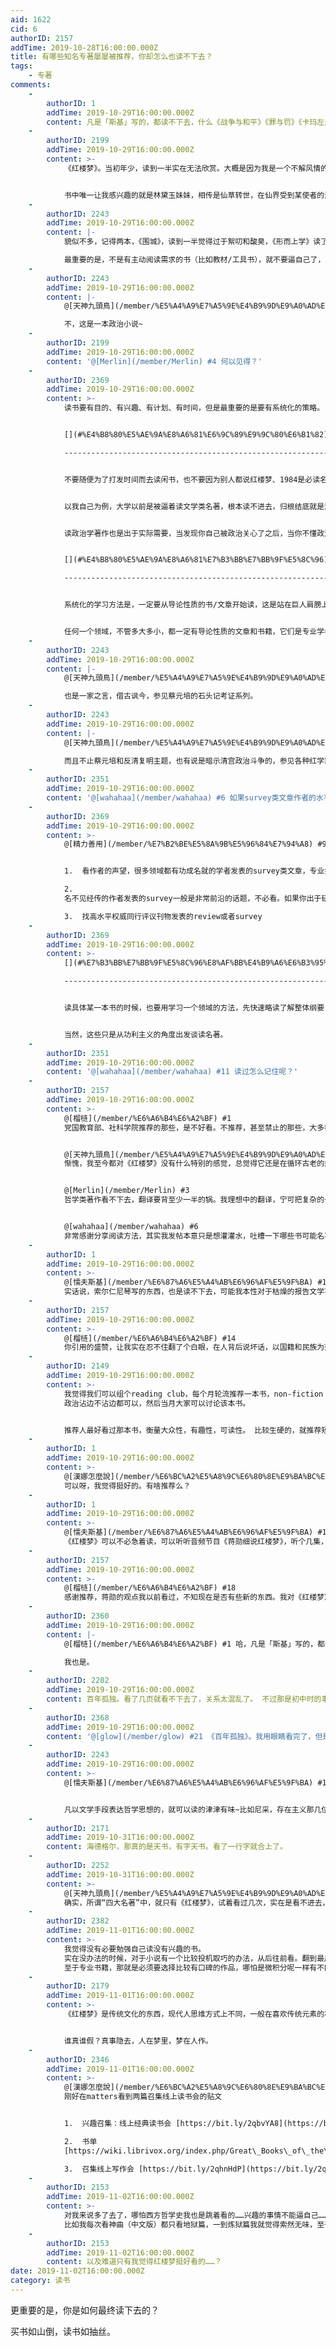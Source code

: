 ```yaml
---
aid: 1622
cid: 6
authorID: 2157
addTime: 2019-10-28T16:00:00.000Z
title: 有哪些知名专著屡屡被推荐，你却怎么也读不下去？
tags:
    - 专著
comments:
    -
        authorID: 1
        addTime: 2019-10-29T16:00:00.000Z
        content: 凡是「斯基」写的，都读不下去，什么《战争与和平》《罪与罚》《卡玛左夫兄弟》之类的……
    -
        authorID: 2199
        addTime: 2019-10-29T16:00:00.000Z
        content: >-
            《红楼梦》。当初年少，读到一半实在无法欣赏。大概是因为我是一个不解风情的人。对于古人的才子佳人之间的风流就更难以理解。


            书中唯一让我感兴趣的就是林黛玉妹妹，相传是仙草转世，在仙界受到某使者的浇灌之恩，后使者下界，投胎贾府，女娲补天留下的石头也随使者下界之际，跟着前往人间游历一番。仙草也下界报恩。故林妹妹终日以泪洗面，为宝玉伤心原是报恩，还天界的一段缘分。越剧里有一段天上掉下个林妹妹。也是在提醒读者红楼梦的玄学色彩。
    -
        authorID: 2243
        addTime: 2019-10-29T16:00:00.000Z
        content: |-
            貌似不多，记得两本，《围城》，读到一半觉得过于絮叨和酸臭，《形而上学》读了20页，第二天就还给图书馆了，过于不知所云。

            最重要的是，不是有主动阅读需求的书（比如教材/工具书），就不要逼自己了，反正八字不和，五行相冲，互不上眼。
    -
        authorID: 2243
        addTime: 2019-10-29T16:00:00.000Z
        content: |-
            @[天神九頭鳥](/member/%E5%A4%A9%E7%A5%9E%E4%B9%9D%E9%A0%AD%E9%B3%A5) #2

            不，这是一本政治小说~
    -
        authorID: 2199
        addTime: 2019-10-29T16:00:00.000Z
        content: '@[Merlin](/member/Merlin) #4 何以见得？'
    -
        authorID: 2369
        addTime: 2019-10-29T16:00:00.000Z
        content: >-
            读书要有目的、有兴趣、有计划、有时间，但是最重要的是要有系统化的策略。


            [](#%E4%B8%80%E5%AE%9A%E8%A6%81%E6%9C%89%E9%9C%80%E6%B1%82)一定要有需求

            -----------------------------------------------------------------


            不要随便为了打发时间而去读闲书，也不要因为别人都说红楼梦、1984是必读名著而去读，这种动机注定导致半途而废。


            以我自己为例，大学以前是被逼着读文学类名著，根本读不进去，归根结底就是没有需求。后来进入职场之后在各种利益冲突跟矛盾中奋勇挣扎之后，就对职场小说很感兴趣，对涉及职场的教育课程（管理学、社交礼仪等乱七八糟的）也有了兴趣。读书也是出于实用主义的目的为解决实际生活中的麻烦才有动力。你说让一个高中生去读职场小说？社交礼仪？我还不如去打街机、打篮球、泡马子。


            读政治学著作也是出于实际需要，当发现你自己被政治关心了之后，当你不懂政治而吃了巨大的亏之后，你就有动力为了战胜它而去搞懂它。


            [](#%E4%B8%80%E5%AE%9A%E8%A6%81%E7%B3%BB%E7%BB%9F%E5%8C%96)一定要系统化

            -----------------------------------------------------------------


            系统化的学习方法是，一定要从导论性质的书/文章开始读，这是站在巨人肩膀上的方法。比方说要了解中国哲学，一定先从冯友兰那本薄薄的《中国哲学简史》开始，上去就抱着《道德经》、王明阳之类的啃就是最2B的做法。你去一个陌生的城市，必然是先打开地图，而不是直接随机闲逛。同理，了解一个陌生领域的时候首先得找到地图——导论。这个导论能给你勾画一个脉络，给你一个框架，让你快速了解这个领域的基本问题、基本逻辑。有了这个脉络，对各种重要思想都了解大概之后，你再选择要不要对其中一个进行深入了解，而你作出选择的时候往往是已经带着问题去了。


            任何一个领域，不管多大多小，都一定有导论性质的文章和书籍，它们是专业学者进行领域知识拓展加深的必要台阶，所以你只要找一定能找到的。发展再快的领域，比如人工智能，每年都有不少对某个课题子课题的review、survey文章发表。除非你的研究已经做到最前沿，否则一定有前人帮你总结好了脉络，画好了地图的，这些地图即便略有落后，但对一个外行来说是绝对够用的。
    -
        authorID: 2243
        addTime: 2019-10-29T16:00:00.000Z
        content: |-
            @[天神九頭鳥](/member/%E5%A4%A9%E7%A5%9E%E4%B9%9D%E9%A0%AD%E9%B3%A5) #5

            也是一家之言，借古讽今，参见蔡元培的石头记考证系列。
    -
        authorID: 2243
        addTime: 2019-10-29T16:00:00.000Z
        content: |-
            @[天神九頭鳥](/member/%E5%A4%A9%E7%A5%9E%E4%B9%9D%E9%A0%AD%E9%B3%A5) #5

            而且不止蔡元培和反清复明主题，也有说是暗示清宫政治斗争的，参见各种红学家（比如刘心武）的秦可卿考证系列。
    -
        authorID: 2351
        addTime: 2019-10-29T16:00:00.000Z
        content: '@[wahahaa](/member/wahahaa) #6 如果survey类文章作者的水平不够高总结得不好，把路带偏了怎么办呢'
    -
        authorID: 2369
        addTime: 2019-10-29T16:00:00.000Z
        content: >-
            @[精力善用](/member/%E7%B2%BE%E5%8A%9B%E5%96%84%E7%94%A8) #9


            1.  看作者的声望，很多领域都有功成名就的学者发表的survey类文章，专业打业余根本不用比。

            2. 
            名不见经传的作者发表的survey一般是非常前沿的话题，不必看。如果你出于研究需要，那就在survey基础上自己地毯式跟踪最新发表的文章，学术论文基本上都会有一个回顾相似研究的环节，多看几篇也能看出脉络。

            3.  找高水平权威同行评议刊物发表的review或者survey
    -
        authorID: 2369
        addTime: 2019-10-29T16:00:00.000Z
        content: >-
            [](#%E7%B3%BB%E7%BB%9F%E5%8C%96%E8%AF%BB%E4%B9%A6%E6%B3%95%E7%9A%84%E8%A1%A5%E5%85%85)系统化读书法的补充

            -----------------------------------------------------------------------------------------------


            读具体某一本书的时候，也要用学习一个领域的方法，先快速略读了解整体纲要，再细读。《红楼梦》这本书我在困惑于复杂的中式家族内部关系的阶段读过，目的很明确——就是为了学习和了解中式家族关系的模式跟七大姑八大姨的心理。红楼梦博大精深，一堆红学家从里头研究出不少稀奇古怪的也是有价值的东西，不过对我来说那些毫无意义，从为了理解人情世故的目的来说，我看一遍曹雪芹亲自写的那部分就足够我自己用了，我也没兴趣再去深入了解那些乱七八糟的东西。有效的读书，首先要为自己设定一个有限的目的，否则就陷入无底洞了。


            当然，这些只是从功利主义的角度出发谈读名著。
    -
        authorID: 2351
        addTime: 2019-10-29T16:00:00.000Z
        content: '@[wahahaa](/member/wahahaa) #11 读过怎么记住呢？'
    -
        authorID: 2157
        addTime: 2019-10-29T16:00:00.000Z
        content: >-
            @[榴梿](/member/%E6%A6%B4%E6%A2%BF) #1
            党国教育部、社科学院推荐的那些，是不好看。不推荐，甚至禁止的那些，大多都很好看。索尔仁尼琴等一批异见作家是切合党国读者心思的好看，大抵优秀的作品总要是反政府的。《我们》好歹也是反乌托邦小说的老资历了。


            @[天神九頭鳥](/member/%E5%A4%A9%E7%A5%9E%E4%B9%9D%E9%A0%AD%E9%B3%A5) #2
            惭愧，我至今都对《红楼梦》没有什么特别的感觉，总觉得它还是在循环古老的规训。


            @[Merlin](/member/Merlin) #3
            哲学类著作看不下去，翻译要背至少一半的锅。我理想中的翻译，宁可把复杂的长句拆解成一页纸，也不应当照猫画虎地把从句堆叠得老高，成为在信息时代之前就有的“机翻”。


            @[wahahaa](/member/wahahaa) #6
            非常感谢分享阅读方法，其实我发帖本意只是想灌灌水，吐槽一下哪些书可能名不副实，真是无心插柳，抛砖引玉:)
    -
        authorID: 1
        addTime: 2019-10-29T16:00:00.000Z
        content: >-
            @[懦夫斯基](/member/%E6%87%A6%E5%A4%AB%E6%96%AF%E5%9F%BA) #13
            实话说，索尔仁尼琴写的东西，也是读不下去，可能我本性对于枯燥的报告文学不感冒。之前和一位朋友在夜肆上吃聊，他滔滔不绝盛赞俄罗斯文学的伟大，对人性善恶的刻画十分深刻云云……我后来硬着头皮读了几遍，也是读不下去。相反，我对《巴黎圣母院》和《红字》一类的，倒是觉得挺好……
    -
        authorID: 2157
        addTime: 2019-10-29T16:00:00.000Z
        content: >-
            @[榴梿](/member/%E6%A6%B4%E6%A2%BF) #14
            你引用的盛赞，让我实在忍不住翻了个白眼，在人背后说坏话，以国籍和民族为范畴评价文学，用的还是教科书上的套话，怕不是个深受党国教育的民族主义者。索尔仁尼琴的小说还是很好看的，前提是你得能把那些名名姓姓捋顺了。《古拉格群岛》确实是社会意义大于文学意义，读者偏好与其政治立场强相关，同理还有《夹边沟记事》、《重返天安门》等等。好看的纪实文学太少，它得要求作者既是一个热忱的调查记者，又是一个冷酷的剧作家。
    -
        authorID: 2149
        addTime: 2019-10-29T16:00:00.000Z
        content: >-
            我觉得我们可以组个reading club，每个月轮流推荐一本书，non-fiction fiction都可以。
            政治沾边不沾边都可以，然后当月大家可以讨论该本书。


            推荐人最好看过那本书，衡量大众性，有趣性，可读性。 比较生硬的，就推荐短一点的，免得看不下去。 让不同人轮流推荐的话又可以确保多样性。
    -
        authorID: 1
        addTime: 2019-10-29T16:00:00.000Z
        content: >-
            @[漢娜怎麼說](/member/%E6%BC%A2%E5%A8%9C%E6%80%8E%E9%BA%BC%E8%AA%AA) #16
            可以呀，我觉得挺好的。有啥推荐么？
    -
        authorID: 1
        addTime: 2019-10-29T16:00:00.000Z
        content: >-
            @[懦夫斯基](/member/%E6%87%A6%E5%A4%AB%E6%96%AF%E5%9F%BA) #13
            《红楼梦》可以不必急着读，可以听听音频节目《蒋勋细说红楼梦》，听个几集，应该会有不一样的认识，感受一下「台湾小清新」版本的红楼梦。
    -
        authorID: 2157
        addTime: 2019-10-29T16:00:00.000Z
        content: >-
            @[榴梿](/member/%E6%A6%B4%E6%A2%BF) #18
            感谢推荐，蒋勋的观点我以前看过，不知现在是否有些新的东西。我对《红楼梦》没有感觉，原因可能很多，其中之一，就是各种流派的红学家们太多，看得越多越无感:(
    -
        authorID: 2360
        addTime: 2019-10-29T16:00:00.000Z
        content: |-
            @[榴梿](/member/%E6%A6%B4%E6%A2%BF) #1 哈，凡是「斯基」写的，都读不下去。

            我也是。
    -
        authorID: 2202
        addTime: 2019-10-29T16:00:00.000Z
        content: 百年孤独。看了几页就看不下去了，关系太混乱了。 不过那是初中时的事了，再后来也没再重新翻开看。
    -
        authorID: 2368
        addTime: 2019-10-29T16:00:00.000Z
        content: '@[glow](/member/glow) #21 《百年孤独》。我用眼睛看完了，但是不知所云，等于大脑没看。'
    -
        authorID: 2243
        addTime: 2019-10-29T16:00:00.000Z
        content: >-
            @[懦夫斯基](/member/%E6%87%A6%E5%A4%AB%E6%96%AF%E5%9F%BA) #13


            凡以文学手段表达哲学思想的，就可以读的津津有味~比如尼采，存在主义那几位：海德格尔，萨特，加缪~严肃作品区分奇奇怪怪的名词定义也是个大活。
    -
        authorID: 2171
        addTime: 2019-10-31T16:00:00.000Z
        content: 海德格尔，那真的是天书，有字天书。看了一行字就合上了。
    -
        authorID: 2252
        addTime: 2019-10-31T16:00:00.000Z
        content: >-
            @[天神九頭鳥](/member/%E5%A4%A9%E7%A5%9E%E4%B9%9D%E9%A0%AD%E9%B3%A5) #2
            确实，所谓“四大名著”中，就只有《红楼梦》，试着看过几次，实在是看不进去，最后放弃了。
    -
        authorID: 2382
        addTime: 2019-11-01T16:00:00.000Z
        content: >-
            我觉得没有必要勉强自己读没有兴趣的书。
            实在没办法的时候，对于小说有一个比较投机取巧的办法，从后往前看。翻到最后几章快速看到结局，然后再回到前面。
            至于专业书籍，那就是必须要选择比较有口碑的作品，哪怕是微积分呢一样有不同版本的，比如清华就改成英文版的，特别好
    -
        authorID: 2179
        addTime: 2019-11-01T16:00:00.000Z
        content: >-
            《红楼梦》是传统文化的东西，现代人思维方式上不同，一般在喜欢传统元素的状态下才能理解。举个例子，有的人说顺从规则入乡随俗，人之常情，有的人就认为快意恩仇，有话就说有屁就放，这才是天性自然。你说他俩谁对谁错？其实都对也都错。你意识到这样的状态，喜欢这样的状态，才会对传统的文字表达有一些感觉。


            谁真谁假？真事隐去，人在梦里，梦在人作。
    -
        authorID: 2346
        addTime: 2019-11-01T16:00:00.000Z
        content: >-
            @[漢娜怎麼說](/member/%E6%BC%A2%E5%A8%9C%E6%80%8E%E9%BA%BC%E8%AA%AA) #16
            刚好在matters看到两篇召集线上读书会的贴文


            1.  兴趣召集：线上经典读书会 [https://bit.ly/2qbvYA8](https://bit.ly/2qbvYA8)

            2.  书单
            [https://wiki.librivox.org/index.php/Great\_Books\_of\_the\_Western\_World](https://wiki.librivox.org/index.php/Great_Books_of_the_Western_World)

            3.  召集线上写作会 [https://bit.ly/2qhnHdP](https://bit.ly/2qhnHdP)
    -
        authorID: 2153
        addTime: 2019-11-02T16:00:00.000Z
        content: >-
            对我来说多了去了，哪怕西方哲学史我也是跳着看的……兴趣的事情不能逼自己……
            比如我每次看神曲（中文版）都只看地狱篇，一到炼狱篇我就觉得索然无味，至于但丁同学的女神是什么样子我就更没兴趣了……
    -
        authorID: 2153
        addTime: 2019-11-02T16:00:00.000Z
        content: 以及难道只有我觉得红楼梦挺好看的……？
date: 2019-11-02T16:00:00.000Z
category: 读书
---
```


更重要的是，你是如何最终读下去的？

买书如山倒，读书如抽丝。
